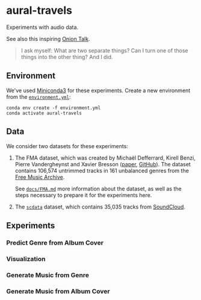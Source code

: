 # aural-travels

Experiments with audio data.

See also this inspiring [Onion Talk](https://www.youtube.com/watch?v=zpNgsU9o4ik).

> I ask myself: What are two separate things? Can I turn one of those things into the other thing?
> And I did.

## Environment
We've used [Miniconda3](https://docs.conda.io/en/latest/miniconda.html) for these experiments.
Create a new environment from the [`environment.yml`](environment.yml):
```
conda env create -f environment.yml
conda activate aural-travels
```

## Data
We consider two datasets for these experiments:

1. The FMA dataset, which was created by Michaël Defferrard, Kirell Benzi, Pierre Vandergheynst
   and Xavier Bresson ([paper](https://arxiv.org/abs/1612.01840),
   [GitHub](https://github.com/mdeff/fma)). The dataset contains 106,574 untrimmed tracks in 161
   unbalanced genres from the [Free Music Archive](https://freemusicarchive.org/).

   See [`docs/FMA.md`](docs/FMA.md) more information about the dataset, as well as the steps
   necessary to prepare it for the experiments here.

2. The [`scdata`](https://github.com/leod/scdata) dataset, which contains 35,035 tracks from
   [SoundCloud](https://soundcloud.com/).

## Experiments
### Predict Genre from Album Cover

### Visualization

### Generate Music from Genre

### Generate Music from Album Cover
